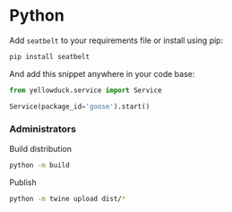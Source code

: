 # Python

Add ``seatbelt`` to your requirements file or install using pip:
```bash
pip install seatbelt
```

And add this snippet anywhere in your code base:

```python
from yellowduck.service import Service

Service(package_id='goose').start()
```

### Administrators

Build distribution
```bash
python -m build
```

Publish
```bash
python -m twine upload dist/*
```

